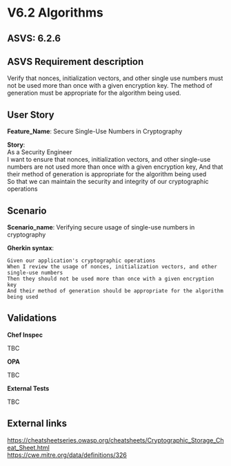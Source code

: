 # V6.2 Algorithms

## ASVS: 6.2.6

## ASVS Requirement description

Verify that nonces, initialization vectors, and other single use
numbers must not be used more than once with a given encryption
key. The method of generation must be appropriate for the
algorithm being used.

## User Story

**Feature_Name**: Secure Single-Use Numbers in Cryptography

**Story**:\
As a Security Engineer\
I want to ensure that nonces, initialization vectors, and other single-use numbers are not used
more than once with a given encryption key, And that their method of generation is appropriate for
the algorithm being used\
So that we can maintain the security and integrity of our cryptographic operations

## Scenario

**Scenario_name**: Verifying secure usage of single-use numbers in cryptography

**Gherkin syntax**:

```gherkin
Given our application's cryptographic operations
When I review the usage of nonces, initialization vectors, and other single-use numbers
Then they should not be used more than once with a given encryption key
And their method of generation should be appropriate for the algorithm being used
```

## Validations

**Chef Inspec**

TBC

**OPA**

TBC

**External Tests**

TBC

## External links

<https://cheatsheetseries.owasp.org/cheatsheets/Cryptographic_Storage_Cheat_Sheet.html> \
<https://cwe.mitre.org/data/definitions/326>
